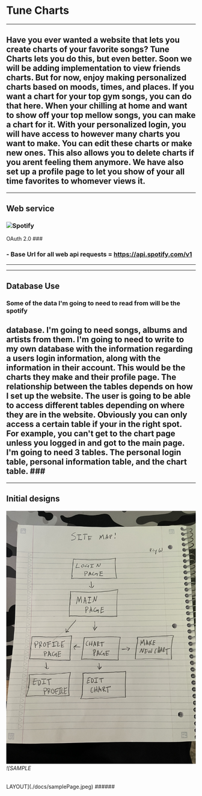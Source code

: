 # Tune Charts #

---------------
Have you ever wanted a website that lets you create charts of your 
favorite songs? Tune Charts lets you do this, but even better. Soon we 
will be adding implementation to view friends charts. But for now, enjoy 
making personalized charts based on moods, times, and places. If you want 
a chart for your top gym songs, you can do that here. When your chilling 
at home and want to show off your top mellow songs, you can make a chart 
for it. With your personalized login, you will have access to however many 
charts you want to make. You can edit these charts or make new ones. This 
also allows you to delete charts if you arent feeling them anymore. We 
have also set up a profile page to let you show of your all time favorites 
to whomever views it.
---------------

---------------
## Web service ##
### ![Spotify](https://developer.spotify.com/documentation/web-api/) 
OAuth 2.0 ###

### - Base Url for all web api requests = https://api.spotify.com/v1 ###
---------------

---------------
## Database Use ##
### Some of the data I'm going to need to read from will be the spotify 
database. I'm going to need songs, albums and artists from them. I'm going 
to need to write to my own database with the information regarding a users 
login information, along with the information in their account. This would 
be the charts they make and their profile page. The relationship between 
the tables depends on how I set up the website. The user is going to be 
able to access different tables depending on where they are in the 
website. Obviously you can only access a certain table if your in the 
right spot. For example, you can't get to the chart page unless you logged 
in and got to the main page. I'm going to need 3 tables. The personal 
login table, personal information table, and the chart table.  ###
---------------

---------------
## Initial designs ##
###### ![SITE MAP](./docs/siteLayout.jpeg) ![SAMPLE 
LAYOUT](./docs/samplePage.jpeg) ######
